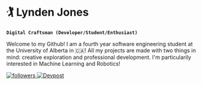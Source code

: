 # 🏌️‍ Lynden Jones

**`Digital Craftsman (Developer/Student/Enthusiast)`**

Welcome to my Github! I am a fourth year software engineering student at the University of Alberta in 🇨🇦! All my projects are made with two things in mind: creative exploration and professional development. I'm particularily interested in Machine Learning and Robotics!

<p align="left">
      <a href="https://www.linkedin.com/in/lynden-jones-39022a226/" target="_blank">
         <img alt="followers" title="Connect with me on LinkedIn" src="https://img.shields.io/badge/LinkedIn-0077B5?style=for-the-badge&logo=linkedin&logoColor=white"/>
      </a>
      <a href="https://devpost.com/lyndenjones0" target="_blank">
            <img alt="Devpost" title="Check out my Hackathon Projects" src="https://img.shields.io/badge/Devpost-003E54?logo=devpost&logoColor=fff&style=for-the-badge"/>
      </a>
</p>

<!--![Lynden's GitHub stats](https://github-readme-stats.vercel.app/api?username=lyndenj&show_icons=true&theme=gruvbox) --!>
<!--
**LyndenJ/LyndenJ** is a ✨ _special_ ✨ repository because its `README.md` (this file) appears on your GitHub profile.

Here are some ideas to get you started:

- 🔭 I’m currently working on ...
- 🌱 I’m currently learning ...
- 👯 I’m looking to collaborate on ...
- 🤔 I’m looking for help with ...
- 💬 Ask me about ...
- 📫 How to reach me: ...
- 😄 Pronouns: ...
- ⚡ Fun fact: ...
-->
